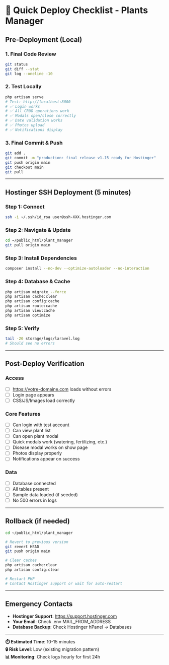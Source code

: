 # 🎯 Quick Deploy Checklist - Plants Manager

## Pre-Deployment (Local)

### 1. Final Code Review
```bash
git status
git diff --stat
git log --oneline -10
```

### 2. Test Locally
```bash
php artisan serve
# Test: http://localhost:8000
# ✅ Login works
# ✅ All CRUD operations work
# ✅ Modals open/close correctly
# ✅ Date validation works
# ✅ Photos upload
# ✅ Notifications display
```

### 3. Final Commit & Push
```bash
git add .
git commit -m "production: final release v1.15 ready for Hostinger"
git push origin main
git checkout main
git pull
```

---

## Hostinger SSH Deployment (5 minutes)

### Step 1: Connect
```bash
ssh -i ~/.ssh/id_rsa user@ssh-XXX.hostinger.com
```

### Step 2: Navigate & Update
```bash
cd ~/public_html/plant_manager
git pull origin main
```

### Step 3: Install Dependencies
```bash
composer install --no-dev --optimize-autoloader --no-interaction
```

### Step 4: Database & Cache
```bash
php artisan migrate --force
php artisan cache:clear
php artisan config:cache
php artisan route:cache
php artisan view:cache
php artisan optimize
```

### Step 5: Verify
```bash
tail -20 storage/logs/laravel.log
# Should see no errors
```

---

## Post-Deploy Verification

### Access
- [ ] https://votre-domaine.com loads without errors
- [ ] Login page appears
- [ ] CSS/JS/Images load correctly

### Core Features
- [ ] Can login with test account
- [ ] Can view plant list
- [ ] Can open plant modal
- [ ] Quick modals work (watering, fertilizing, etc.)
- [ ] Disease modal works on show page
- [ ] Photos display properly
- [ ] Notifications appear on success

### Data
- [ ] Database connected
- [ ] All tables present
- [ ] Sample data loaded (if seeded)
- [ ] No 500 errors in logs

---

## Rollback (if needed)

```bash
cd ~/public_html/plant_manager

# Revert to previous version
git revert HEAD
git push origin main

# Clear caches
php artisan cache:clear
php artisan config:clear

# Restart PHP
# Contact Hostinger support or wait for auto-restart
```

---

## Emergency Contacts

- **Hostinger Support**: https://support.hostinger.com
- **Your Email**: Check .env MAIL_FROM_ADDRESS
- **Database Backup**: Check Hostinger hPanel → Databases

---

**⏱️ Estimated Time**: 10-15 minutes  
**🔒 Risk Level**: Low (existing migration pattern)  
**📊 Monitoring**: Check logs hourly for first 24h
